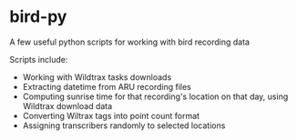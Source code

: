 # bird-py
A few useful python scripts for working with bird recording data

Scripts include:
- Working with Wildtrax tasks downloads
- Extracting datetime from ARU recording files
- Computing sunrise time for that recording's location on that day, using Wildtrax download data
- Converting Wiltrax tags into point count format
- Assigning transcribers randomly to selected locations